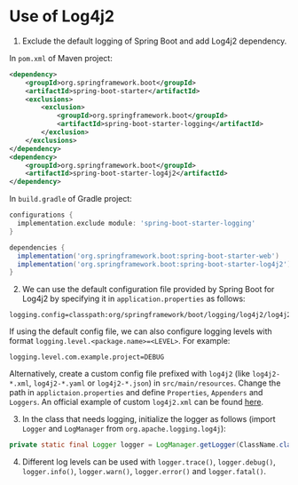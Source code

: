 # Use of Log4j2

1. Exclude the default logging of Spring Boot and add Log4j2 dependency.

  In `pom.xml` of Maven project:

  ```xml
  <dependency>
      <groupId>org.springframework.boot</groupId>
      <artifactId>spring-boot-starter</artifactId>
      <exclusions>
          <exclusion>
              <groupId>org.springframework.boot</groupId>
              <artifactId>spring-boot-starter-logging</artifactId>
          </exclusion>
      </exclusions>
  </dependency>
  <dependency>
      <groupId>org.springframework.boot</groupId>
      <artifactId>spring-boot-starter-log4j2</artifactId>
  </dependency>
  ```
  
  In `build.gradle` of Gradle project:
  
  ```gradle
  configurations {
    implementation.exclude module: 'spring-boot-starter-logging'
  }
  
  dependencies {
    implementation('org.springframework.boot:spring-boot-starter-web')
    implementation('org.springframework.boot:spring-boot-starter-log4j2')
  }
  ```

2. We can use the default configuration file provided by Spring Boot for Log4j2 by specifying it in `application.properties` as follows:

  ```properties
  logging.config=classpath:org/springframework/boot/logging/log4j2/log4j2.xml
  ```
    
  If using the default config file, we can also configure logging levels with format `logging.level.<package.name>=<LEVEL>`. For example:
  
  ```properties
  logging.level.com.example.project=DEBUG
  ```
  
  Alternatively, create a custom config file prefixed with `log4j2` (like `log4j2-*.xml`, `log4j2-*.yaml` or `log4j2-*.json`) in `src/main/resources`. Change the path in `applictaion.properties` and define `Properties`, `Appenders` and `Loggers`. An official example of custom `log4j2.xml` can be found [here](https://github.com/spring-projects/spring-boot/blob/v2.1.1.RELEASE/spring-boot-project/spring-boot/src/main/resources/org/springframework/boot/logging/log4j2/log4j2.xml).

3. In the class that needs logging, initialize the logger as follows (import `Logger` and `LogManager` from `org.apache.logging.log4j`):

  ```java
  private static final Logger logger = LogManager.getLogger(ClassName.class);
  ```

4. Different log levels can be used with `logger.trace()`, `logger.debug()`, `logger.info()`, `logger.warn()`, `logger.error()` and `logger.fatal()`.
